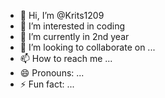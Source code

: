 - 👋 Hi, I’m @Krits1209
- 👀 I’m interested in coding 
- 🌱 I’m currently in 2nd year 
- 💞️ I’m looking to collaborate on ...
- 📫 How to reach me ...
- 😄 Pronouns: ...
- ⚡ Fun fact: ...

<!---
Krits1209/Krits1209 is a ✨ special ✨ repository because its `README.md` (this file) appears on your GitHub profile.
You can click the Preview link to take a look at your changes.
--->

